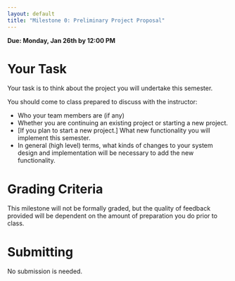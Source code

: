 ```yaml
---
layout: default
title: "Milestone 0: Preliminary Project Proposal"
---
```


**Due: Monday, Jan 26th by 12:00 PM**

Your Task
=========

Your task is to think about the project you will undertake this semester.

You should come to class prepared to discuss with the instructor:

-   Who your team members are (if any)
-   Whether you are continuing an existing project or starting a new project.
-   [If you plan to start a new project.] What new functionality you will implement this semester.
-   In general (high level) terms, what kinds of changes to your system
  design and implementation will be necessary to add the new functionality.

Grading Criteria
================

This milestone will not be formally graded, but the quality of feedback provided will be dependent on the amount of preparation you do prior to class.

Submitting
==========

No submission is needed.
